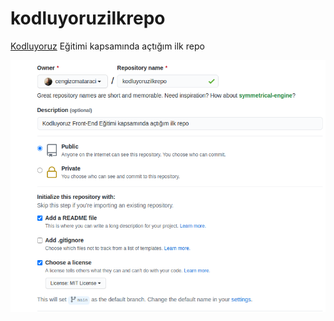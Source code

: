 # kodluyoruzilkrepo
[Kodluyoruz](https://kodluyoruz.org) Eğitimi kapsamında açtığım ilk repo

![Kodluyoruz](https://github.com/Kodluyoruz/taskforce/blob/main/git/odev1/figures/github.png)
